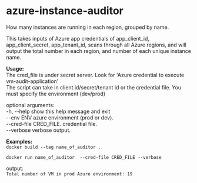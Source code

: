 # azure-instance-auditor
How many instances are running in each region, grouped by name.

This takes inputs of Azure app credentials of app_client_id, app_client_secret, app_tenant_id, scans through all Azure regions, and will output the total number in each region, and number of each unique instance name.

**Usage:**  
The cred_file is under secret server. Look for 'Azure credential to execute vm-audit-application' \
The script can take in client id/secret/tenant id or the credential file. You must specify the environment (dev/prod)

optional arguments:  \
-h, --help            show this help message and exit\
--env ENV             azure environment (prod or dev). \
--cred-file CRED_FILE.
                    credential file. \
--verbose             verbose output. 


**Examples:**  
`docker build --tag name_of_auditor .`

`docker run name_of_auditor  --cred-file CRED_FILE --verbose` 

output:\
`Total number of VM in prod Azure environment: 19`
